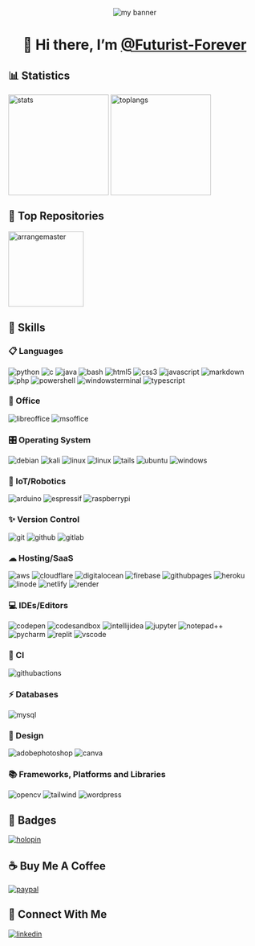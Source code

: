 <p align="center">
<img src="https://github.com/Futurist-Forever/Futurist-Forever/assets/71509305/1208d992-edfb-466c-b6d6-4a4331848b22" alt="my banner" />
</p>

<h1 align="center"> 👋 Hi there, I’m <a href="https://futuristforever.pages.dev" target="_blank" rel="noreferrer" > @Futurist-Forever </a></h1>

<h2> 📊 Statistics </h2>
<p align="left">
<img height=200 align="center" src="https://futurist-forever-stats.vercel.app/api?username=Futurist-Forever&show_icons=true&theme=transparent&rank_icon=github&include_all_commits=true" alt="stats" />
<img height=200 align="center" src="https://futurist-forever-stats.vercel.app/api/top-langs/?username=Futurist-Forever&theme=transparent&layout=compact&langs_count=10" alt="toplangs"  />
</p>

<h2> 📁 Top Repositories </h2>
<p align="left">
<a href="https://github.com/Futurist-Forever/Arrangemaster" target="_blank" rel="noreferrer" >
<img height=150 align="center" src="https://futurist-forever-stats.vercel.app/api/pin/?username=Futurist-Forever&repo=Arrangemaster&theme=transparent" alt="arrangemaster" />
</a>
</p>

<h2> 🚀 Skills </h2>

<h3> 📋 Languages </h3>
<p align="left">
<img src="https://img.shields.io/badge/python-3670A0?style=for-the-badge&logo=python&logoColor=ffdd54" alt="python" />
<img src="https://img.shields.io/badge/c-%2300599C.svg?style=for-the-badge&logo=c&logoColor=white" alt="c" />
<img src="https://img.shields.io/badge/java-%23ED8B00.svg?style=for-the-badge&logo=openjdk&logoColor=white" alt="java" />
<img src="https://img.shields.io/badge/bash_script-%23121011.svg?style=for-the-badge&logo=gnu-bash&logoColor=white" alt="bash" />
<img src="https://img.shields.io/badge/html5-%23E34F26.svg?style=for-the-badge&logo=html5&logoColor=white" alt="html5" />
<img src="https://img.shields.io/badge/css3-%231572B6.svg?style=for-the-badge&logo=css3&logoColor=white" alt="css3" />
<img src="https://img.shields.io/badge/javascript-%23323330.svg?style=for-the-badge&logo=javascript&logoColor=%23F7DF1E" alt="javascript" />
<img src="https://img.shields.io/badge/markdown-%23000000.svg?style=for-the-badge&logo=markdown&logoColor=white" alt="markdown" />
<img src="https://img.shields.io/badge/php-%23777BB4.svg?style=for-the-badge&logo=php&logoColor=white" alt="php" />
<img src="https://img.shields.io/badge/PowerShell-%235391FE.svg?style=for-the-badge&logo=powershell&logoColor=white" alt="powershell" />
<img src="https://img.shields.io/badge/Windows%20Terminal-%234D4D4D.svg?style=for-the-badge&logo=windows-terminal&logoColor=white" alt="windowsterminal" />
<img src="https://img.shields.io/badge/TypeScript-007ACC?style=for-the-badge&logo=typescript&logoColor=white" alt="typescript" />
</p>

<h3> 🏢  Office </h3>
<p align="left">
<img src="https://img.shields.io/badge/LibreOffice-%2318A303?style=for-the-badge&logo=LibreOffice&logoColor=white" alt="libreoffice" />
<img src="https://img.shields.io/badge/Microsoft_Office-D83B01?style=for-the-badge&logo=microsoft-office&logoColor=white" alt="msoffice" />
</p>

<h3> 🎛️ Operating System </h3>
<p align="left">
<img src="https://img.shields.io/badge/Debian-D70A53?style=for-the-badge&logo=debian&logoColor=white" alt="debian" />
<img src="https://img.shields.io/badge/Kali-268BEE?style=for-the-badge&logo=kalilinux&logoColor=white" alt="kali" />
<img src="https://img.shields.io/badge/Linux-FCC624?style=for-the-badge&logo=linux&logoColor=black" alt="linux" />
<img src="https://img.shields.io/badge/Linux%20Mint-87CF3E?style=for-the-badge&logo=Linux%20Mint&logoColor=white" alt="linux" />
<img src="https://img.shields.io/badge/Tails%20-56347C?&style=for-the-badge&logo=tails&logoColor=white" alt="tails" />
<img src="https://img.shields.io/badge/Ubuntu-E95420?style=for-the-badge&logo=ubuntu&logoColor=white" alt="ubuntu" />
<img src="https://img.shields.io/badge/Windows-0078D6?style=for-the-badge&logo=windows&logoColor=white" alt="windows" />
</p>

<h3> 🤖 IoT/Robotics </h3>
<p align="left">
<img src="https://img.shields.io/badge/-Arduino-00979D?style=for-the-badge&logo=Arduino&logoColor=white" alt="arduino" />
<img src="https://img.shields.io/badge/espressif-E7352C.svg?style=for-the-badge&logo=espressif&logoColor=white" alt="espressif" />
<img src="https://img.shields.io/badge/-RaspberryPi-C51A4A?style=for-the-badge&logo=Raspberry-Pi" alt="raspberrypi" />
</p>

<h3> ✨ Version Control </h3>
<p align="left">
<img src="https://img.shields.io/badge/git-%23F05033.svg?style=for-the-badge&logo=git&logoColor=white" alt="git" />
<img src="https://img.shields.io/badge/github-%23121011.svg?style=for-the-badge&logo=github&logoColor=white" alt="github" />
<img src="https://img.shields.io/badge/gitlab-%23181717.svg?style=for-the-badge&logo=gitlab&logoColor=white" alt="gitlab" />
</p>

<h3> ☁ Hosting/SaaS </h3>
<p align="left">
<img src="https://img.shields.io/badge/AWS-%23FF9900.svg?style=for-the-badge&logo=amazon-aws&logoColor=white" alt="aws" />
<img src="https://img.shields.io/badge/Cloudflare-F38020?style=for-the-badge&logo=Cloudflare&logoColor=white" alt="cloudflare" />
<img src="https://img.shields.io/badge/DigitalOcean-%230167ff.svg?style=for-the-badge&logo=digitalOcean&logoColor=white" alt="digitalocean" />
<img src="https://img.shields.io/badge/firebase-%23039BE5.svg?style=for-the-badge&logo=firebase" alt="firebase" />
<img src="https://img.shields.io/badge/github%20pages-121013?style=for-the-badge&logo=github&logoColor=white" alt="githubpages" />
<img src="https://img.shields.io/badge/heroku-%23430098.svg?style=for-the-badge&logo=heroku&logoColor=white" alt="heroku" />
<img src="https://img.shields.io/badge/linode-00A95C?style=for-the-badge&logo=linode&logoColor=white" alt="linode" />
<img src="https://img.shields.io/badge/netlify-%23000000.svg?style=for-the-badge&logo=netlify&logoColor=#00C7B7" alt="netlify" />
<img src="https://img.shields.io/badge/Render-%46E3B7.svg?style=for-the-badge&logo=render&logoColor=white" alt="render" />
</p>

<h3> 💻 IDEs/Editors </h3>
<p align="left">
<img src="https://img.shields.io/badge/CodePen-white?style=for-the-badge&logo=codepen&logoColor=black" alt="codepen" />
<img src="https://img.shields.io/badge/Codesandbox-040404?style=for-the-badge&logo=codesandbox&logoColor=DBDBDB" alt="codesandbox" />
<img src="https://img.shields.io/badge/IntelliJIDEA-000000.svg?style=for-the-badge&logo=intellij-idea&logoColor=white" alt="intellijidea" />
<img src="https://img.shields.io/badge/jupyter-%23FA0F00.svg?style=for-the-badge&logo=jupyter&logoColor=white" alt="jupyter" />
<img src="https://img.shields.io/badge/Notepad++-90E59A.svg?style=for-the-badge&logo=notepad%2b%2b&logoColor=black" alt="notepad++" />
<img src="https://img.shields.io/badge/pycharm-143?style=for-the-badge&logo=pycharm&logoColor=black&color=black&labelColor=green" alt="pycharm" />
<img src="https://img.shields.io/badge/Replit-DD1200?style=for-the-badge&logo=Replit&logoColor=white" alt="replit" />
<img src="https://img.shields.io/badge/Visual%20Studio%20Code-0078d7.svg?style=for-the-badge&logo=visual-studio-code&logoColor=white" alt="vscode" />
</p>

<h3> 🔬 CI </h3>
<p align="left">
<img src="https://img.shields.io/badge/github%20actions-%232671E5.svg?style=for-the-badge&logo=githubactions&logoColor=white" alt="githubactions" />
</p>

<h3> ⚡ Databases </h3>
<p align="left">
<img src="https://img.shields.io/badge/mysql-%2300f.svg?style=for-the-badge&logo=mysql&logoColor=white" alt="mysql" />
</p>

<h3> 🎨 Design </h3>
<p align="left">
<img src="https://img.shields.io/badge/adobe%20photoshop-%2331A8FF.svg?style=for-the-badge&logo=adobe%20photoshop&logoColor=white" alt="adobephotoshop" />
<img src="https://img.shields.io/badge/Canva-%2300C4CC.svg?style=for-the-badge&logo=Canva&logoColor=white" alt="canva" />
</p>

<h3> 📚 Frameworks, Platforms and Libraries </h3>
<p align="left">
<img src="https://img.shields.io/badge/opencv-%23white.svg?style=for-the-badge&logo=opencv&logoColor=white" alt="opencv" />
<img src="https://img.shields.io/badge/tailwindcss-%2338B2AC.svg?style=for-the-badge&logo=tailwind-css&logoColor=white" alt="tailwind" />
<img src="https://img.shields.io/badge/WordPress-%23117AC9.svg?style=for-the-badge&logo=WordPress&logoColor=white" alt="wordpress" />
</p>

<h2> 📛 Badges </h2>
<p align="left">
<a href="https://holopin.me/@futuristforever" target="_blank" rel="noreferrer" >
<img align="center" src="https://holopin.me/futuristforever" alt="holopin" />
</a>
</p>

<h2> ☕ Buy Me A Coffee </h2>
<p align="left">
<a href="https://paypal.me/futuristforever" target="_blank" rel="noreferrer" >
<img src="https://img.shields.io/badge/PayPal-00457C?style=for-the-badge&logo=paypal&logoColor=white" alt="paypal" />
</a>
</p>

<h2> 📱 Connect With Me </h2>
<p align="left">
<a href="https://www.linkedin.com/in/futuristforever" target="_blank" rel="noreferrer" >
<img src="https://img.shields.io/badge/LinkedIn-0077B5?style=for-the-badge&logo=linkedin&logoColor=white" alt="linkedin" />
</a>
</p>
